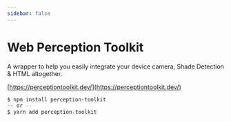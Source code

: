 ```yaml
---
sidebar: false
---
```


# Web Perception Toolkit
A wrapper to help you easily integrate your device camera, Shade Detection & HTML altogether.

[https://perceptiontoolkit.dev/](https://perceptiontoolkit.dev/)

```bash
$ npm install perception-toolkit
-- or --
$ yarn add perception-toolkit
```